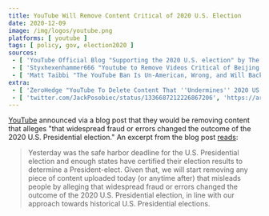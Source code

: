 ```yaml
---
title: YouTube Will Remove Content Critical of 2020 U.S. Election
date: 2020-12-09
image: /img/logos/youtube.png
platforms: [ youtube ]
tags: [ policy, gov, election2020 ]
sources:
 - [ 'YouTube Official Blog "Supporting the 2020 U.S. election" by The YouTube Team (9 Dec 2020)', 'https://archive.is/LppDR' ]
 - [ 'Styxhexenhammer666 "Youtube to Remove Videos Critical of Beijing Biden "Winning" Election (My Most Important Video Ever)" on BitChute (9 Dec 2020)', 'https://www.bitchute.com/video/4h9x6DSJwX0/' ]
 - [ 'Matt Taibbi "The YouTube Ban Is Un-American, Wrong, and Will Backfire" on Substack (11 Dec 2020)', 'https://taibbi.substack.com/p/the-youtube-ban-is-un-american-wrong' ]
extra:
 - [ 'ZeroHedge "YouTube To Delete Content That ''Undermines'' 2020 US Election Results" by Tyler Durden (9 Dec 2020)', 'https://archive.is/Kmo5j' ]
 - [ 'twitter.com/JackPosobiec/status/1336687212226867206', 'https://archive.is/7WaWn' ]
---
```


[YouTube](/youtube/) announced via a blog post that they would be removing
content that alleges "that widespread fraud or errors changed the outcome of
the 2020 U.S. Presidential election." An excerpt from the blog post
[reads](https://archive.is/LppDR#selection-1203.0-1203.450):

> Yesterday was the safe harbor deadline for the U.S. Presidential election and
> enough states have certified their election results to determine a
> President-elect. Given that, we will start removing any piece of content
> uploaded today (or anytime after) that misleads people by alleging that
> widespread fraud or errors changed the outcome of the 2020 U.S. Presidential
> election, in line with our approach towards historical U.S. Presidential
> elections.
